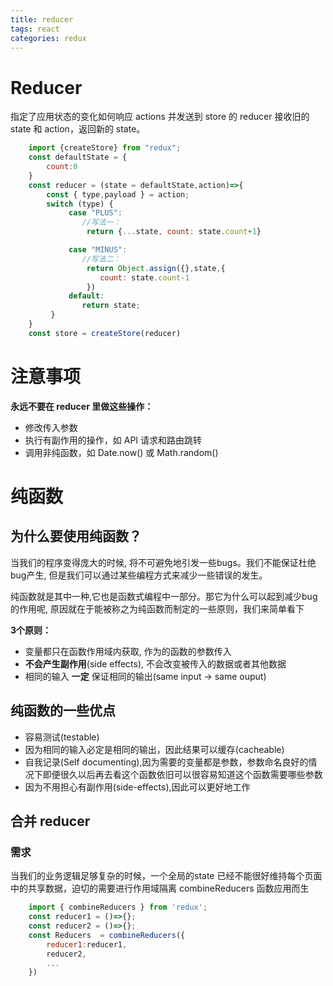```yaml
---
title: reducer
tags: react
categories: redux
---
```


# Reducer
指定了应用状态的变化如何响应 actions 并发送到 store 的
reducer 接收旧的 state 和 action，返回新的 state。

<!-- more -->

```js
    import {createStore} from "redux";
    const defaultState = {
        count:0
    }
    const reducer = (state = defaultState,action)=>{
        const { type,payload } = action;
        switch (type) {
             case "PLUS":
                //写法一：
                 return {...state, count: state.count+1}

             case "MINUS":
                //写法二：
                 return Object.assign({},state,{
                    count: state.count-1
                 })
             default:
                return state;
         } 
    }
    const store = createStore(reducer)
```
# 注意事项
**永远不要在 reducer 里做这些操作：**

- 修改传入参数
- 执行有副作用的操作，如 API 请求和路由跳转
- 调用非纯函数，如 Date.now() 或 Math.random()

# 纯函数

## 为什么要使用纯函数？
当我们的程序变得庞大的时候, 将不可避免地引发一些bugs。我们不能保证杜绝bug产生, 但是我们可以通过某些编程方式来减少一些错误的发生。

纯函数就是其中一种,它也是函数式编程中一部分。那它为什么可以起到减少bug的作用呢, 原因就在于能被称之为纯函数而制定的一些原则，我们来简单看下

**3个原则：**

- 变量都只在函数作用域内获取, 作为的函数的参数传入
- **不会产生副作用**(side effects), 不会改变被传入的数据或者其他数据
- 相同的输入 **一定** 保证相同的输出(same input -> same ouput)

## 纯函数的一些优点
- 容易测试(testable)
- 因为相同的输入必定是相同的输出，因此结果可以缓存(cacheable)
- 自我记录(Self documenting),因为需要的变量都是参数，参数命名良好的情况下即便很久以后再去看这个函数依旧可以很容易知道这个函数需要哪些参数
- 因为不用担心有副作用(side-effects),因此可以更好地工作

## 合并 reducer
### 需求
当我们的业务逻辑足够复杂的时候，一个全局的state 已经不能很好维持每个页面中的共享数据，迫切的需要进行作用域隔离 combineReducers 函数应用而生
```js
    import { combineReducers } from 'redux';
    const reducer1 = ()=>{};
    const reducer2 = ()=>{};
    const Reducers  = combineReducers({
        reducer1:reducer1,
        reducer2,
        ...
    })
```